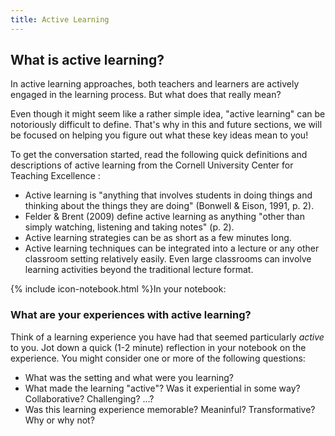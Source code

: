 ```yaml
---
title: Active Learning
---
```

## What is active learning?

In active learning approaches, both teachers and learners are actively engaged in the learning process. But what does that really mean?

Even though it might seem like a rather simple idea, "active learning" can be notoriously difficult to define. That's why in this and future sections, we will be focused on helping you figure out what these key ideas mean to you!

<!-- todo: develop an interactive reader approach for sections like this - something like a slideshow with large quotes and compelling illustrations -->
<!-- interactive reader could be made in h5p -->

To get the conversation started, read the following quick definitions and descriptions of active learning from the Cornell University Center for Teaching Excellence <!-- todo: citation and link needed -->:

* Active learning is "anything that involves students in doing things and thinking about the things they are doing" (Bonwell & Eison, 1991, p. 2).
* Felder & Brent (2009) define active learning as anything "other than simply watching, listening and taking notes" (p. 2).
* Active learning strategies can be as short as a few minutes long.
* Active learning techniques can be integrated into a lecture or any other classroom setting relatively easily. Even large classrooms can involve learning activities beyond the traditional lecture format.
<!-- todo: consider prototyping a quote/slideshow that might make this more visual and appealing -->

<!-- todo: consider - experiential learning, pair and group work, problem-based learning, desirable difficulty, flow -->

<div class="card my-5">
  <div class="card-header">
    <span>{% include icon-notebook.html %}In your notebook:</span>
    <!-- alt version for "With your team:" -->
    <!--
    <span>{% include icon-team.html %}With your team:</span>
    -->
  </div>
  <div class="card-body">
    <h3 class="card-title">What are your experiences with active learning?</h3>
    <p class="card-text">Think of a learning experience you have had that seemed particularly <em>active</em> to you. Jot down a quick (1-2 minute) reflection in your notebook on the experience. You might consider one or more of the following questions:</p>
    <ul>
        <li>What was the setting and what were you learning?</li>
        <li>What made the learning "active"? Was it experiential in some way? Collaborative? Challenging? ...?</li>
        <li>Was this learning experience memorable? Meaninful? Transformative? Why or why not?</li>
    </ul>
    <!--
    <div class="card-footer">
        <h4>Tips</h4>
        <ul>
            <li>An optional list</li>
            <li>of helpful tips</li>
        </ul>
    </div>
    -->
  </div>
</div>

